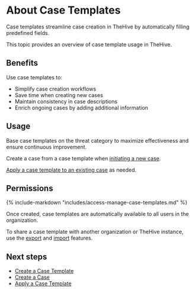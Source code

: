 # About Case Templates

Case templates streamline case creation in TheHive by automatically filling predefined fields.

This topic provides an overview of case template usage in TheHive.

## Benefits

Use case templates to:

* Simplify case creation workflows
* Save time when creating new cases
* Maintain consistency in case descriptions
* Enrich ongoing cases by adding additional information

## Usage

Base case templates on the threat category to maximize effectiveness and ensure continuous improvement.

Create a case from a case template when [initiating a new case](../../../../analyst-corner/cases/create-a-new-case.md).

[Apply a case template to an existing case](../../../../analyst-corner/cases/apply-a-case-template.md) as needed.

## Permissions

{% include-markdown "includes/access-manage-case-templates.md" %}

Once created, case templates are automatically available to all users in the organization.

To share a case template with another organization or TheHive instance, use the [export](export-import-a-case-template.md#export-a-case-template) and [import](export-import-a-case-template.md#import-a-case-template) features.

<h2>Next steps</h2>

* [Create a Case Template](create-a-case-template.md)
* [Create a Case](../../../../analyst-corner/cases/create-a-new-case.md)
* [Apply a Case Template](../../../../analyst-corner/cases/apply-a-case-template.md)